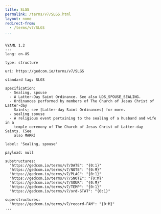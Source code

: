 ```yaml
---
title: SLGS
permalink: /terms/v7/SLGS.html
layout: none
redirect-from:
  - /terms/v7/SLGS
...
```


```

%YAML 1.2
---
lang: en-US

type: structure

uri: https://gedcom.io/terms/v7/SLGS

standard tag: SLGS

specification:
  - Sealing, spouse
  - A Latter-Day Saint Ordinance. See also LDS_SPOUSE_SEALING.
  - Ordinances performed by members of The Church of Jesus Christ of Latter-day
    Saints; see [Latter-day Saint Ordinances] for more.
  - sealing spouse
  - A religious event pertaining to the sealing of a husband and wife in a
    temple ceremony of The Church of Jesus Christ of Latter-day Saints. (See
    also MARR)

label: 'Sealing, spouse'

payload: null

substructures:
  "https://gedcom.io/terms/v7/DATE": "{0:1}"
  "https://gedcom.io/terms/v7/NOTE": "{0:M}"
  "https://gedcom.io/terms/v7/PLAC": "{0:1}"
  "https://gedcom.io/terms/v7/SNOTE": "{0:M}"
  "https://gedcom.io/terms/v7/SOUR": "{0:M}"
  "https://gedcom.io/terms/v7/TEMP": "{0:1}"
  "https://gedcom.io/terms/v7/ord-STAT": "{0:1}"

superstructures:
  "https://gedcom.io/terms/v7/record-FAM": "{0:M}"
...

```
